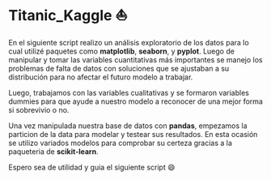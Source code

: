 # Titanic_Kaggle :boat:

En el siguiente script realizo un análisis exploratorio de los datos para lo cual utilizé paquetes como **matplotlib**, **seaborn**, y **pyplot**. 
Luego de manipular y tomar las variables cuantitativas más importantes se manejo los problemas de falta de datos con soluciones que se ajustaban a su distribución para no afectar
el futuro modelo a trabajar.

Luego, trabajamos con las variables cualitativas y se formaron variables dummies para que ayude a nuestro modelo a reconocer de una mejor forma si sobrevivio o no. 

Una vez manipulada nuestra base de datos con **pandas**, empezamos la particion de la data para modelar y testear sus resultados. En esta ocasión se utilizo variados modelos 
para comprobar su certeza gracias a la paqueteria de **scikit-learn**.

Espero sea de utilidad y guia el siguiente script :smile:
